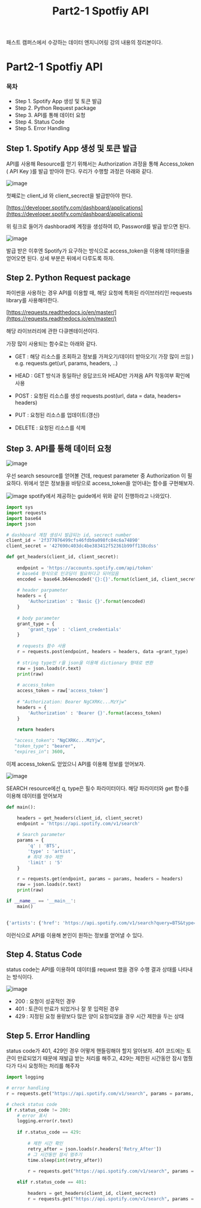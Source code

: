 ﻿---  
title:  "Part2-1 Spotfiy API"  
  
categories:  
 - Data Engineering
tags:  
 - Study, Data Engineering
 
---
패스트 캠퍼스에서 수강하는 데이터 엔지니어링 강의 내용의 정리본이다.

# Part2-1 Spotfiy API

### 목차

-  Step 1. Spotify App 생성 및 토큰 발급
-  Step 2. Python Request package
-  Step 3. API를 통해 데이터 요청
-  Step 4. Status Code
-  Step 5. Error Handling

## Step 1. Spotify App 생성 및 토큰 발급

API를 사용해 Resource를 얻기 위해서는 Authorization 과정을 통해 Access_token ( API Key )를 발급 받아야 한다. 우리가 수행할 과정은 아래와 같다.

![image](https://user-images.githubusercontent.com/59912557/89752032-9a6b4300-db0d-11ea-8520-5420014b8e39.png)

첫째로는 client_id 와 client_secrect을 발급받아야 한다. 

[https://developer.spotify.com/dashboard/applications](https://developer.spotify.com/dashboard/applications)

위 링크로 들어가 dashborad에 계정을 생성하여 ID, Password를 발급 받으면 된다.

![image](https://user-images.githubusercontent.com/59912557/89752119-051c7e80-db0e-11ea-92b0-a311869ec612.png)

발급 받은 이후엔 Spotify가 요구하는 방식으로 access_token을 이용해 데이터들을 얻어오면 된다. 상세 부분은 뒤에서 다루도록 하자.

## Step 2. Python Request package

파이썬을 사용하는 경우 API를 이용할 때, 해당 요청에 특화된 라이브러리인 requests library를 사용해야한다.

[https://requests.readthedocs.io/en/master/](https://requests.readthedocs.io/en/master/)
 
 해당 라이브러리에 관한 다큐멘테이션이다.

가장 많이 사용되는 함수로는 아래와 같다.

 - GET : 해당 리소스를 조회하고 정보를 가져오기/데이터 받아오기( 가장 많이 쓰임 ) 
	e.g.  requests.get(url, params, headers, ..)
 
 - HEAD : GET 방식과 동일하난 응답코드와 HEAD만 가져옴
 API 작동여부 확인에 사용

 - POST : 요청된 리소스를 생성
 requests.post(url, data = data, headers= headers)
 
 - PUT : 요청된 리소스를 업데이트(갱신)

 - DELETE : 요청된 리소스를 삭제

## Step 3. API를 통해 데이터 요청

![image](https://user-images.githubusercontent.com/59912557/89752586-fb941600-db0f-11ea-981f-7cb420cbe6e7.png)

우선 search sesource를 얻어볼 건데, request parameter 중 Authorization 이 필요하다. 위에서 얻은 정보들을 바탕으로 access_token을 얻어내는 함수를 구현해보자.

![image](https://user-images.githubusercontent.com/59912557/89752669-42820b80-db10-11ea-9063-48a90b935e7c.png)
spotify에서 제공하는 guide에서 위와 같이 진행하라고 나와있다. 

```python
import sys
import requests
import base64
import json

# dashboard 계정 생성시 발급되는 id, secrect number
client_id = '2f377076499cfs46fdb9a098fc84c6a74890'
client_secret = '427690c403dc4be383412f52361b99ff138cdss'

def get_headers(client_id, client_secret):
	
	endpoint = 'https://accounts.spotify.com/api/token'
	# base64 형식으로 인코딩이 필요하다고 되어있음
	encoded = base64.b64encoded('{}:{}'.format(client_id, client_secret).encode('utf-8')).decode('ascii')
	
	# header parpameter
	headers = {
		'Authorization' : 'Basic {}'.format(encoded)
	}
	
	# body parameter
	grant_type = {
		'grant_type' : 'client_credentials'
	}
	
	# requests 함수 사용
	r = requests.post(endpoint, headers = headers, data =grant_type)
	
	# string type인 r을 json을 이용해 dictionary 형태로 변환
	raw = json.loads(r.text)
	print(raw)
	
	# access_token
	access_token = raw['access_token']
	
	# "Authorization: Bearer NgCXRKc...MzYjw" 
	headers = {
		'Authorization' : 'Bearer {}'.format(access_token)
	}
	
	return headers
```

```python
   "access_token": "NgCXRKc...MzYjw",
   "token_type": "bearer",
   "expires_in": 3600,
```
이제 access_token도 얻었으니 API를 이용해 정보를 얻어보자.

![image](https://user-images.githubusercontent.com/59912557/89753806-9e4e9380-db14-11ea-86ba-27b12babfd6f.png)

SEARCH resource에선 q, type은 필수 파라미터이다. 해당 파라미터와 get 함수를 이용해 데이터를 얻어보자 

```python
def main():

	headers = get_headers(client_id, client_secret)
	endpoint = 'https://api.spotify.com/v1/search'
	
	# Search parameter
	params = {
		'q' : 'BTS',
		'type' : 'artist',
		# 최대 개수 제한
		'limit' : '5'
	}

	r = requests.get(endpoint, params = params, headers = headers)
	raw = json.loads(r.text)
	print(raw)

if __name__ == '__main__':
	main()
	 
```
```python
{'artists': {'href': 'https://api.spotify.com/v1/search?query=BTS&type=artist&offset=0&limit=5', 'items': [{'external_urls': {'spotify': 'https://open.spotify.com/artist/3Nrfpe0tUJi4K4DXYWgMUX'}, 'followers': {'href': None, 'total': 21291816}, 'genres': ['k-pop', 'k-pop boy group'], 'href': 'https://api.spotify.com/v1/artists/3Nrfpe0tUJi4K4DXYWgMUX', 'id': '3Nrfpe0tUJi4K4DXYWgMUX', 'images': [{'height': 640, 'url': 'https://i.scdn.co/image/83971573ae849bb366ff3d9d24623edd938805df', 'width': 640}, {'height': 320, 'url': 'https://i.scdn.co/image/7fe2be9666e4f5cf4a96316086aaa92ba5b6376d', 'width': 320}, {'height': 160, 'url': 'https://i.scdn.co/image/ef0cba018c61d4e9e3225cee946be3e1a03be75f', 'width': 160}], 'name': 'BTS', 'popularity': 93, 'type': 'artist', 'uri': 'spotify:artist:3Nrfpe0tUJi4K4DXYWgMUX'}, {'external_urls': {'spotify': 'https://open.spotify.com/artist/5RmQ8k4l3HZ8JoPb4mNsML'}, 'followers': {'href': None, 'total': 2651071}, 'genres': ['k-rap'], 'href': 'https://api.spotify.com/v1/artists/5RmQ8k4l3HZ8JoPb4mNsML', 'id': '5RmQ8k4l3HZ8JoPb4mNsML', 'images': [{'height': 640, 'url': 'https://i.scdn.co/image/820416216c8fb6c3dd265ab9908f46e63ee00158', 'width': 640}, {'height': 320, 'url': 'https://i.scdn.co/image/c39e8f8955f3b9f7b4c91351297f4aa763250711', 'width': 320}, {'height': 160, 'url': 'https://i.scdn.co/image/053da5852cf8ecdcfd6cc400a0596149e34a247e', 'width': 160}], 'name': 'Agust D', 'popularity': 74, 'type': 'artist', 'uri': 'spotify:artist:5RmQ8k4l3HZ8JoPb4mNsML'}, {'external_urls': {'spotify': 'https://open.spotify.com/artist/51sg5jUqKu2tkbmPlwPrNH'}, 'followers': {'href': None, 'total': 328880}, 'genres': [], 'href': 'https://api.spotify.com/v1/artists/51sg5jUqKu2tkbmPlwPrNH', 'id': '51sg5jUqKu2tkbmPlwPrNH', 'images': [], 'name': 'BTS World', 'popularity': 44, 'type': 'artist', 'uri': 'spotify:artist:51sg5jUqKu2tkbmPlwPrNH'}, {'external_urls': {'spotify': 'https://open.spotify.com/artist/1Dx8CcTQA8bWYen7zXsNW0'}, 'followers': {'href': None, 'total': 263}, 'genres': [], 'href': 'https://api.spotify.com/v1/artists/1Dx8CcTQA8bWYen7zXsNW0', 'id': '1Dx8CcTQA8bWYen7zXsNW0', 'images': [{'height': 640, 'url': 'https://i.scdn.co/image/ab67616d0000b273ff015e6e8e0c4cbd4fde4dee', 'width': 640}, {'height': 300, 'url': 'https://i.scdn.co/image/ab67616d00001e02ff015e6e8e0c4cbd4fde4dee', 'width': 300}, {'height': 64, 'url': 'https://i.scdn.co/image/ab67616d00004851ff015e6e8e0c4cbd4fde4dee', 'width': 64}], 'name': 'BTSC', 'popularity': 29, 'type': 'artist', 'uri': 'spotify:artist:1Dx8CcTQA8bWYen7zXsNW0'}, {'external_urls': {'spotify': 'https://open.spotify.com/artist/5vV3bFXnN6D6N3Nj4xRvaV'}, 'followers': {'href': None, 'total': 176521}, 'genres': [], 'href': 'https://api.spotify.com/v1/artists/5vV3bFXnN6D6N3Nj4xRvaV', 'id': '5vV3bFXnN6D6N3Nj4xRvaV', 'images': [{'height': 640, 'url': 'https://i.scdn.co/image/ab67616d0000b2738dd6de651baf8860665f8003', 'width': 640}, {'height': 300, 'url': 'https://i.scdn.co/image/ab67616d00001e028dd6de651baf8860665f8003', 'width': 300}, {'height': 64, 'url': 'https://i.scdn.co/image/ab67616d000048518dd6de651baf8860665f8003', 'width': 64}], 'name': 'JIN', 'popularity': 55, 'type': 'artist', 'uri': 'spotify:artist:5vV3bFXnN6D6N3Nj4xRvaV'}], 'limit': 5, 'next': 'https://api.spotify.com/v1/search?query=BTS&type=artist&offset=5&limit=5', 'offset': 0, 'previous': None, 'total': 55}}
```
이런식으로 API를 이용해 본인이 원하는 정보를 얻어낼 수 있다.

## Step 4. Status Code

status code는 API를 이용하여 데이터를 request 했을 경우 수행 결과 상태를 나타내는 방식이다.  

![image](https://user-images.githubusercontent.com/59912557/89754473-01d9c080-db17-11ea-8e37-dd31eb34bc2a.png)

- 200 : 요청이 성공적인 경우 
- 401 : 토큰이 만료가 되었거나 잘 못 입력된 경우
- 429 : 지정된 요청 용량보다 많은 양이 요청되었을 경우 시간 제한을 두는 상태

## Step 5. Error Handling 

status code가 401, 429인 경우 어떻게 핸들링해야 할지 알아보자. 401 코드에는 토큰이 만료되었기 때문에 재발급 받는 처리를 해주고, 429는 제한된 시간동안 잠시 멈췄다가 다시 요청하는 처리를 해주자

```python
import logging

# error handling
r = requests.get("https://api.spotify.com/v1/search", params = params, headers = headers)

# check status code
if r.status_code != 200:
	# error 표시 
	logging.error(r.text)
	
	if r.status_code == 429:
		
		# 제한 시간 확인
		retry_after = json.loads(r.headers['Retry_After'])
		# 그 시간동안 잠시 멈추기
		time.sleep(int(retry_after))
	
		r = requests.get("https://api.spotify.com/v1/search", params = params, headers = header)

	elif r.status_code == 401:
		
		headers = get_headers(client_id, client_secrect)
		r = requests.get("https://api.spotify.com/v1/search", params = params, headers = header)

```
